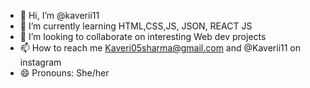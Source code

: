 - 👋 Hi, I’m @kaverii11
- 🌱 I’m currently learning HTML,CSS,JS, JSON, REACT JS
- 💞️ I’m looking to collaborate on interesting Web dev projects
- 📫 How to reach me Kaveri05sharma@gmail.com and @Kaverii11 on instagram
- 😄 Pronouns: She/her


<!---
kaverii11/kaverii11 is a ✨ special ✨ repository because its `README.md` (this file) appears on your GitHub profile.
You can click the Preview link to take a look at your changes.
--->
